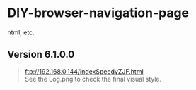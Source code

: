 # DIY-browser-navigation-page
html, etc.
## Version 6.1.0.0
> ftp://192.168.0.144/indexSpeedyZJF.html  
> See the Log.png to check the final visual style. 
